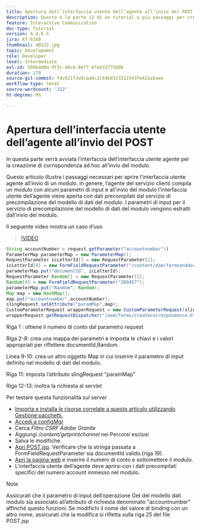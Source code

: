 ```yaml
---
title: Apertura dell’interfaccia utente dell’agente all’invio del POST
description: Questa è la parte 11 di un tutorial a più passaggi per creare il primo documento di comunicazione interattiva per il canale di stampa. In questa parte verrà avviata l’interfaccia dell’interfaccia utente agente per la creazione di corrispondenza ad hoc all’invio del modulo.
feature: Interactive Communication
doc-type: Tutorial
version: 6.4,6.5
jira: KT-6168
thumbnail: 40122.jpg
topic: Development
role: Developer
level: Intermediate
exl-id: 509b4d0d-9f3c-46cb-8ef7-07e831775086
duration: 170
source-git-commit: f4c621f3a9caa8c2c64b8323312343fe421a5aee
workflow-type: tm+mt
source-wordcount: '322'
ht-degree: 0%

---
```


# Apertura dell’interfaccia utente dell’agente all’invio del POST

In questa parte verrà avviata l’interfaccia dell’interfaccia utente agente per la creazione di corrispondenza ad hoc all’invio del modulo.

Questo articolo illustra i passaggi necessari per aprire l’interfaccia utente agente all’invio di un modulo. In genere, l’agente del servizio clienti compila un modulo con alcuni parametri di input e all’invio del modulo l’interfaccia utente dell’agente viene aperta con dati precompilati dal servizio di precompilazione del modello di dati del modulo. I parametri di input per il servizio di precompilazione del modello di dati del modulo vengono estratti dall’invio del modulo.

Il seguente video mostra un caso d’uso

>[!VIDEO](https://video.tv.adobe.com/v/40122?quality=12&learn=on)

```java
String accountNumber = request.getParameter("accountnumber"))
ParameterMap parameterMap = new ParameterMap();
RequestParameter icLetterId[] = new RequestParameter[1];
icLetterId[0] = new FormFieldRequestParameter("/content/dam/formsanddocuments/retirementstatementprint");
parameterMap.put("documentId", icLetterId);
RequestParameter Random[] = new RequestParameter[1];
Random[0] = new FormFieldRequestParameter("209457");
parameterMap.put("Random", Random);
Map map = new HashMap();
map.put("accountnumber",accountNumber);
slingRequest.setAttribute("paramMap",map);
CustomParameterRequest wrapperRequest = new CustomParameterRequest(slingRequest,parameterMap,"GET");
wrapperRequest.getRequestDispatcher("/aem/forms/createcorrespondence.html").include(wrapperRequest, response);
```

Riga 1 : ottiene il numero di conto dal parametro request

Riga 2-8: crea una mappa dei parametri e imposta le chiavi e i valori appropriati per riflettere documentId,Random.

Linea 9-10: crea un altro oggetto Map in cui inserire il parametro di input definito nel modello di dati del modulo.

Riga 11: imposta l’attributo slingRequest &quot;paramMap&quot;

Riga 12-13: inoltra la richiesta al servlet

Per testare questa funzionalità sul server

* [Importa e installa le risorse correlate a questo articolo utilizzando Gestione pacchetti.](assets/launch-agent-ui.zip)
* [Accedi a configMgr](http://localhost:4502/system/console/configMgr)
* Cerca _Filtro CSRF Adobe Granite_
* Aggiungi _/content/getprintchannel_ nei Percorsi esclusi
* Salva le modifiche.
* [Apri POST.jsp](http://localhost:4502/apps/AEMForms/openprintchannel/POST.jsp). Verificare che la stringa passata a FormFieldRequestParameter sia documentId valido.(riga 19).
* [Apri la pagina web](http://localhost:4502/content/OpenPrintChannel.html) e inserire il numero di conto e sottomettere il modulo.
* L’interfaccia utente dell’agente deve aprirsi con i dati precompilati specifici del numero account immesso nel modulo.

>[!NOTE]
>
>Assicurati che il parametro di input dell’operazione Get del modello dati modulo sia associato all’attributo di richiesta denominato &quot;accountnumber&quot; affinché questo funzioni. Se modifichi il nome del valore di binding con un altro nome, assicurati che la modifica si rifletta sulla riga 25 del file POST.jsp
